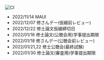 ![CI](https://github.com/syamiw/syamimasterthesis/actions/workflows/main.yml/badge.svg)

- 2022/11/14 MAUI
- 2022/12/07 修さんデー(仮綴前レビュー)
- 2022/12/22 修士論文仮綴締切日
- 2022/01/16 修士論文(公聴会用)学事提出期限
- 2022/01/18 修さんデー(公聴会前レビュー)
- 2022/01/21,22 修士公聴会(最終試験)
- 2022/01/30 修士論文(審査用)学事提出期限